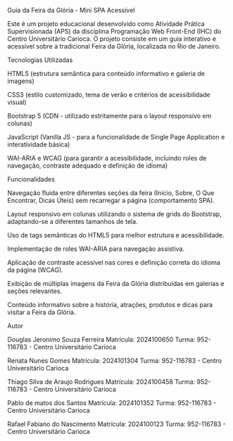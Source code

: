 Guia da Feira da Glória - Mini SPA Acessível 

Este é um projeto educacional desenvolvido como Atividade Prática Supervisionada (APS) da disciplina Programação Web Front-End (IHC) do Centro Universitário Carioca. O projeto consiste em um guia interativo e acessível sobre a tradicional Feira da Glória, localizada no Rio de Janeiro. 

Tecnologias Utilizadas 

HTML5 (estrutura semântica para conteúdo informativo e galeria de imagens) 

CSS3 (estilo customizado, tema de verão e critérios de acessibilidade visual) 

Bootstrap 5 (CDN - utilizado estritamente para o layout responsivo em colunas) 

JavaScript (Vanilla JS - para a funcionalidade de Single Page Application e interatividade básica) 

WAI-ARIA e WCAG (para garantir a acessibilidade, incluindo roles de navegação, contraste adequado e definição de idioma) 

Funcionalidades 

Navegação fluida entre diferentes seções da feira (Início, Sobre, O Que Encontrar, Dicas Úteis) sem recarregar a página (comportamento SPA). 

Layout responsivo em colunas utilizando o sistema de grids do Bootstrap, adaptando-se a diferentes tamanhos de tela. 

Uso de tags semânticas do HTML5 para melhor estrutura e acessibilidade. 

Implementação de roles WAI-ARIA para navegação assistiva. 

Aplicação de contraste acessível nas cores e definição correta do idioma da página (WCAG). 

Exibição de múltiplas imagens da Feira da Glória distribuídas em galerias e seções relevantes. 

Conteúdo informativo sobre a história, atrações, produtos e dicas para visitar a Feira da Glória. 

 

Autor 

Douglas Jeronimo Souza Ferreira   Matrícula: 2024100650   Turma: 952-116783 - Centro Universitário Carioca 

Renata Nunes Gomes   Matrícula: 2024101304   Turma: 952-116783 - Centro Universitário Carioca 

Thiago Silva de Araujo Rodrigues   Matrícula: 2024100458   Turma: 952-116783 - Centro Universitário Carioca 

Pablo de matos dos Santos   Matrícula: 2024101352   Turma: 952-116783 - Centro Universitário Carioca 

Rafael Fabiano do Nascimento Matrícula: 2024100123   Turma: 952-116783 - Centro Universitário Carioca 

 
 

